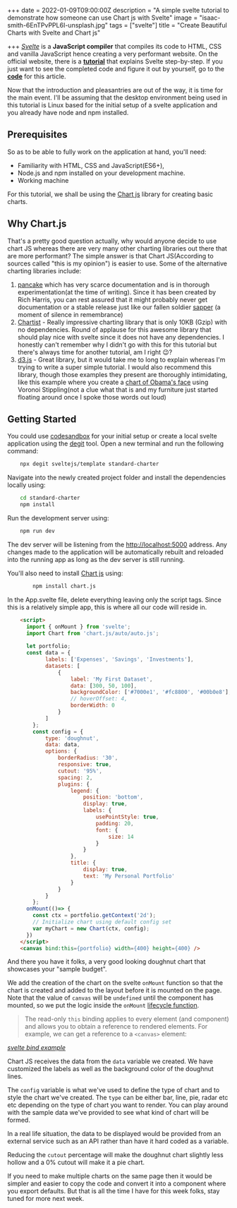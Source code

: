 +++
date = 2022-01-09T09:00:00Z
description = "A simple svelte tutorial to demonstrate how someone can use Chart js with Svelte"
image = "isaac-smith-6EnTPvPPL6I-unsplash.jpg"
tags = ["svelte"]
title = "Create Beautiful Charts with Svelte and Chart js"

+++
[_Svelte_](https://svelte.dev) is a **JavaScript compiler** that compiles its code to HTML, CSS and vanilla JavaScript hence creating a very performant website. On the official website, there is a [**tutorial**](https://svelte.dev/tutorial/basics) that explains Svelte step-by-step. If you just want to see the completed code and figure it out by yourself, go to the [**code**](https://codesandbox.io/s/svelte-chart-js-tutorial-5gr4o) for this article.

Now that the introduction and pleasantries are out of the way, it is time for the main event. I'll be assuming that the desktop environment being used in this tutorial is Linux based for the initial setup of a svelte application and you already have node and npm installed.

## Prerequisites

So as to be able to fully work on the application at hand, you'll need:

* Familiarity with HTML, CSS and JavaScript(ES6+),
* Node.js and npm installed on your development machine.
* Working machine

For this tutorial, we shall be using the [Chart js](https://www.chartjs.org/ "Chart JS") library for creating basic charts.

## Why Chart.js

That's a pretty good question actually, why would anyone decide to use chart JS whereas there are very many other charting libraries out there that are more performant? The simple answer is that Chart JS(According to sources called "this is my opinion") is easier to use. Some of the alternative charting libraries include:

1. [pancake](https://pancake-charts.surge.sh/) which has very scarce documentation and is in thorough experimentation(at the time of writing). Since it has been created by Rich Harris, you can rest assured that it might probably never get documentation or a stable release just like our fallen soldier [sapper](https://sapper.svelte.dev/) (a moment of silence in remembrance)
2. [Chartist](https://gionkunz.github.io/chartist-js/) -  Really impressive charting library that is only 10KB (Gzip) with no dependencies. Round of applause for this awesome library that should play nice with svelte since it does not have any dependencies. I honestly can't remember why I didn't go with this for this tutorial but there's always time for another tutorial, am I right 😉?
3. [d3.js](https://d3js.org/) - Great library, but it would take me to long to explain whereas I'm trying to write a super simple tutorial. I would also recommend this library, though those examples they present are thoroughly intimidating, like this example where you create a [chart of Obama's face](https://observablehq.com/@mbostock/voronoi-stippling) using Voronoi Stippling(not a clue what that is and my furniture just started floating around once I spoke those words out loud)

## Getting Started

You could use [codesandbox](https://codesandbox.io) for your initial setup or create a local svelte application using the [degit](https://github.com/Rich-Harris/degit) tool. Open a new terminal and run the following command:

```bash
    npx degit sveltejs/template standard-charter
```

Navigate into the newly created project folder and install the dependencies locally using:

```bash
    cd standard-charter
    npm install 
```

Run the development server using:

```bash
    npm run dev 
```

The dev server will be listening from the [http://localhost:5000](http://localhost:5000) address. Any changes made to the application will be automatically rebuilt and reloaded into the running app as long as the dev server is still running.

You'll also need to install [Chart js](https://www.chartjs.org/ "Chart JS") using:
```bash
        npm install chart.js
```
In the App.svelte file, delete everything leaving only the script tags. Since this is a relatively simple app, this is where all our code will reside in.

```html
	<script>
      import { onMount } from 'svelte';
      import Chart from 'chart.js/auto/auto.js';
      
      let portfolio;
      const data = {
			labels: ['Expenses', 'Savings', 'Investments'],
			datasets: [
				{
					label: 'My First Dataset',
					data: [300, 50, 100],
					backgroundColor: ['#7000e1', '#fc8800', '#00b0e8'],
					// hoverOffset: 4,
					borderWidth: 0
				}
			]
		};
        const config = {
			type: 'doughnut',
			data: data,
			options: {
				borderRadius: '30',
				responsive: true,
				cutout: '95%',
				spacing: 2,
				plugins: {
					legend: {
						position: 'bottom',
						display: true,
						labels: {
							usePointStyle: true,
							padding: 20,
							font: {
								size: 14
							}
						}
					},
					title: {
						display: true,
						text: 'My Personal Portfolio'
					}
				}
			}
		};
      onMount(()=> {
        const ctx = portfolio.getContext('2d');
        // Initialize chart using default config set
        var myChart = new Chart(ctx, config);
      })
	</script>
	<canvas bind:this={portfolio} width={400} height={400} />
```

And there you have it folks, a very good looking doughnut chart that showcases your "sample budget".

We add the creation of the chart on the svelte `onMount` function so that the chart is created and added to the layout before it is mounted on the page. Note that the value of `canvas` will be `undefined` until the component has mounted, so we put the logic inside the `onMount` [lifecycle function](https://svelte.dev/tutorial/onmount).

> The read-only `this` binding applies to every element (and component) and allows you to obtain a reference to rendered elements. For example, we can get a reference to a `<canvas>` element:

[_svelte bind example_](https://svelte.dev/tutorial/bind-this "svelte bind example")

Chart JS receives the data from the `data` variable we created. We have customized the labels as well as the background color of the doughnut lines.

The `config` variable is what we've used to define the type of chart and to style the chart we've created. The `type` can be either bar, line, pie, radar etc etc depending on the type of chart you want to render. You can play around with the sample data we've provided to see what kind of chart will be formed.

In a real life situation, the data to be displayed would be provided from an external service such as an API rather than have it hard coded as a variable.

Reducing the `cutout` percentage will make the doughnut chart slightly less hollow and a 0% cutout will make it a pie chart.

If you need to make multiple charts on the same page then it would be simpler and easier to copy the code and convert it into a component where you export defaults. But that is all the time I have for this week folks, stay tuned for more next week.
